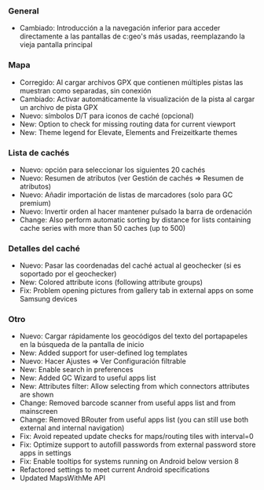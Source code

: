 ### General
- Cambiado: Introducción a la navegación inferior para acceder directamente a las pantallas de c:geo's más usadas, reemplazando la vieja pantalla principal

### Mapa
- Corregido: Al cargar archivos GPX que contienen múltiples pistas las muestran como separadas, sin conexión
- Cambiado: Activar automáticamente la visualización de la pista al cargar un archivo de pista GPX
- Nuevo: símbolos D/T para iconos de caché (opcional)
- New: Option to check for missing routing data for current viewport
- New: Theme legend for Elevate, Elements and Freizeitkarte themes

### Lista de cachés
- Nuevo: opción para seleccionar los siguientes 20 cachés
- Nuevo: Resumen de atributos (ver Gestión de cachés => Resumen de atributos)
- Nuevo: Añadir importación de listas de marcadores (solo para GC premium)
- Nuevo: Invertir orden al hacer mantener pulsado la barra de ordenación
- Change: Also perform automatic sorting by distance for lists containing cache series with more than 50 caches (up to 500)

### Detalles del caché
- Nuevo: Pasar las coordenadas del caché actual al geochecker (si es soportado por el geochecker)
- New: Colored attribute icons (following attribute groups)
- Fix: Problem opening pictures from gallery tab in external apps on some Samsung devices

### Otro
- Nuevo: Cargar rápidamente los geocódigos del texto del portapapeles en la búsqueda de la pantalla de inicio
- New: Added support for user-defined log templates
- Nuevo: Hacer Ajustes => Ver Configuración filtrable
- New: Enable search in preferences
- New: Added GC Wizard to useful apps list
- New: Attributes filter: Allow selecting from which connectors attributes are shown
- Change: Removed barcode scanner from useful apps list and from mainscreen
- Change: Removed BRouter from useful apps list (you can still use both external and internal navigation)
- Fix: Avoid repeated update checks for maps/routing tiles with interval=0
- Fix: Optimize support to autofill passwords from external password store apps in settings
- Fix: Enable tooltips for systems running on Android below version 8
- Refactored settings to meet current Android specifications
- Updated MapsWithMe API

